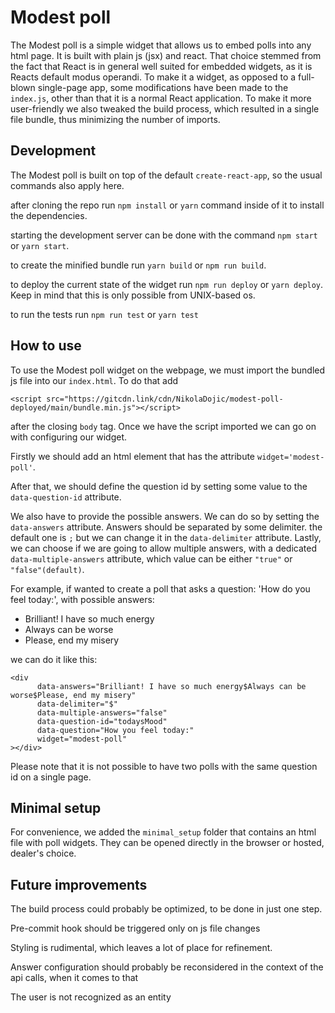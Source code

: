 # Modest poll

The Modest poll is a simple widget that allows us to embed polls into any html page. It is built with plain js (jsx) and react. 
That choice stemmed from the fact that React is in general well suited for embedded widgets, as it is Reacts default modus operandi. To make it a widget, as opposed to a full-blown single-page app, some modifications have been made to the `index.js`, other than that it is a normal React application. To make it more user-friendly we also tweaked the build process, which resulted in a single file bundle, thus minimizing the number of imports. 

## Development

The Modest poll is built on top of the default `create-react-app`, so the usual commands also apply here.

after cloning the repo run `npm install` or `yarn` command inside of it to install the dependencies.

starting the development server can be done with the command `npm start` or `yarn start`.

to create the minified bundle run `yarn build` or `npm run build`. 

to deploy the current state of the widget run `npm run deploy` or `yarn deploy`. Keep in mind that this is only possible from UNIX-based os.

to run the tests run `npm run test` or `yarn test`


## How to use

To use the Modest poll widget on the webpage, we must import the bundled js file into our `index.html`. To do that add 
```
<script src="https://gitcdn.link/cdn/NikolaDojic/modest-poll-deployed/main/bundle.min.js"></script>
``` 
after the closing `body` tag.
Once we have the script imported we can go on with configuring our widget.

Firstly we should add an html element that has the attribute `widget='modest-poll'`.

After that, we should define the question id by setting some value to the `data-question-id` attribute.

We also have to provide the possible answers. We can do so by setting the `data-answers` attribute. Answers should be separated by some delimiter. 
the default one is `;` but we can change it in the `data-delimiter` attribute. Lastly, we can choose if we are going to allow multiple answers, with a dedicated `data-multiple-answers` attribute, which value can be either `"true"` or `"false"(default)`.

For example, if wanted to create a poll that asks a question: 'How do you feel today:', 
with possible answers:
- Brilliant! I have so much energy
- Always can be worse
- Please, end my misery

we can do it like this:
```
<div  
      data-answers="Brilliant! I have so much energy$Always can be worse$Please, end my misery"
      data-delimiter="$"
      data-multiple-answers="false"
      data-question-id="todaysMood"
      data-question="How you feel today:"
      widget="modest-poll"
></div>
``` 
Please note that it is not possible to have two polls with the same question id on a single page.

## Minimal setup

For convenience, we added the `minimal_setup` folder that contains an html file with poll widgets.
They can be opened directly in the browser or hosted, dealer's choice.

## Future improvements

The build process could probably be optimized, to be done in just one step. 

Pre-commit hook should be triggered only on js file changes

Styling is rudimental, which leaves a lot of place for refinement.

Answer configuration should probably be reconsidered in the context of the api calls, when it comes to that

The user is not recognized as an entity
